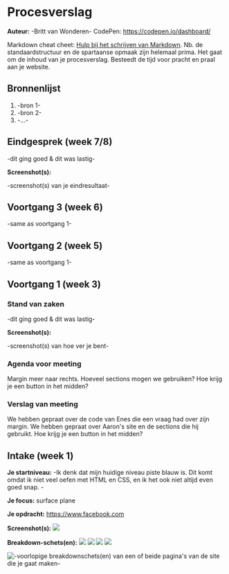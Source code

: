 # Procesverslag
**Auteur:** -Britt van Wonderen-
CodePen: https://codepen.io/dashboard/

Markdown cheat cheet: [Hulp bij het schrijven van Markdown](https://github.com/adam-p/markdown-here/wiki/Markdown-Cheatsheet). Nb. de standaardstructuur en de spartaanse opmaak zijn helemaal prima. Het gaat om de inhoud van je procesverslag. Besteedt de tijd voor pracht en praal aan je website.



## Bronnenlijst
1. -bron 1-
2. -bron 2-
3. -...-



## Eindgesprek (week 7/8)

-dit ging goed & dit was lastig-

**Screenshot(s):**

-screenshot(s) van je eindresultaat-



## Voortgang 3 (week 6)

-same as voortgang 1-



## Voortgang 2 (week 5)

-same as voortgang 1-



## Voortgang 1 (week 3)

### Stand van zaken

-dit ging goed & dit was lastig-

**Screenshot(s):**

-screenshot(s) van hoe ver je bent-

### Agenda voor meeting

Margin meer naar rechts. Hoeveel sections mogen we gebruiken? Hoe krijg je een button in het midden?

### Verslag van meeting

We hebben gepraat over de code van Enes die een vraag had over zijn margin. We hebben gepraat over Aaron's site en de sections die hij gebruikt. Hoe krijg je een button in het midden?



## Intake (week 1)

**Je startniveau:** -Ik denk dat mijn huidige niveau piste blauw is. Dit komt omdat ik niet veel oefen met HTML en CSS, en ik het ook niet altijd even goed snap. -

**Je focus:** surface plane

**Je opdracht:** https://www.facebook.com 

**Screenshot(s):**
<img src="/images/Facebook.profiel.jpg">

**Breakdown-schets(en):**
<img src="/images/Facebook.week1.breakdown-01.png">
<img src="/images/Facebook.week1.breakdown-02.png">
<img src="/images/Facebook.week1.breakdown-03.png">
<img src="/images/Facebook.week1.breakdown-04.png">


![-voorlopige breakdownschets(en) van een of beide pagina's van de site die je gaat maken-](images/dummy-image.svg)
